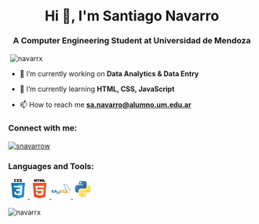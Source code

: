 <h1 align="center">Hi 👋, I'm Santiago Navarro</h1>
<h3 align="center">A Computer Engineering Student at Universidad de Mendoza</h3>
<p>&nbsp;<img align="center" src="https://github-readme-stats.vercel.app/api?username=navarrx&show_icons=true&locale=en" alt="navarrx" /></p>


- 🔭 I’m currently working on **Data Analytics & Data Entry**

- 🌱 I’m currently learning **HTML, CSS, JavaScript**

- 📫 How to reach me **sa.navarro@alumno.um.edu.ar**

<h3 align="left">Connect with me:</h3>
<p align="left">
<a href="https://linkedin.com/in/snavarrow" target="blank"><img align="center" src="https://raw.githubusercontent.com/rahuldkjain/github-profile-readme-generator/master/src/images/icons/Social/linked-in-alt.svg" alt="snavarrow" height="30" width="40" /></a>
</p>

<h3 align="left">Languages and Tools:</h3>
<p align="left"> <a href="https://www.w3schools.com/css/" target="_blank" rel="noreferrer"> <img src="https://raw.githubusercontent.com/devicons/devicon/master/icons/css3/css3-original-wordmark.svg" alt="css3" width="40" height="40"/> </a> <a href="https://www.w3.org/html/" target="_blank" rel="noreferrer"> <img src="https://raw.githubusercontent.com/devicons/devicon/master/icons/html5/html5-original-wordmark.svg" alt="html5" width="40" height="40"/> </a> <a href="https://www.mysql.com/" target="_blank" rel="noreferrer"> <img src="https://raw.githubusercontent.com/devicons/devicon/master/icons/mysql/mysql-original-wordmark.svg" alt="mysql" width="40" height="40"/> </a> <a href="https://www.python.org" target="_blank" rel="noreferrer"> <img src="https://raw.githubusercontent.com/devicons/devicon/master/icons/python/python-original.svg" alt="python" width="40" height="40"/> </a> </p>

<p><img align="center" src="https://github-readme-stats.vercel.app/api/top-langs?username=navarrx&show_icons=true&locale=en&layout=compact" alt="navarrx" /></p>
